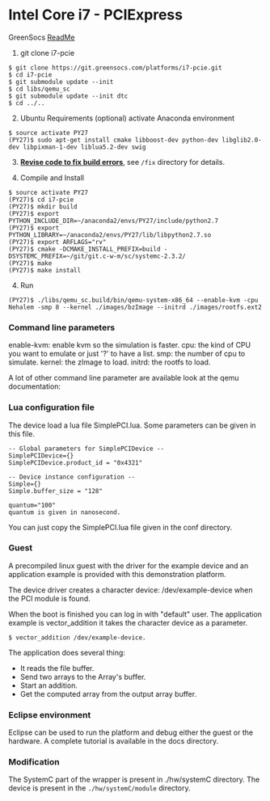 # Intel Core i7 - PCIExpress
GreenSocs [ReadMe](https://git.greensocs.com/platforms/i7-pcie)


1. git clone i7-pcie
```
$ git clone https://git.greensocs.com/platforms/i7-pcie.git
$ cd i7-pcie
$ git submodule update --init
$ cd libs/qemu_sc
$ git submodule update --init dtc
$ cd ../..
```

2. Ubuntu Requirements
   (optional) activate Anaconda environment
```
$ source activate PY27
(PY27)$ sudo apt-get install cmake libboost-dev python-dev libglib2.0-dev libpixman-1-dev liblua5.2-dev swig
```

3. __[Revise code to fix build errors](fix/ReadMe.md)__, see `/fix` directory for details.

4. Compile and Install
```
$ source activate PY27
(PY27)$ cd i7-pcie
(PY27)$ mkdir build
(PY27)$ export PYTHON_INCLUDE_DIR=~/anaconda2/envs/PY27/include/python2.7
(PY27)$ export PYTHON_LIBRARY=~/anaconda2/envs/PY27/lib/libpython2.7.so
(PY27)$ export ARFLAGS="rv"
(PY27)$ cmake -DCMAKE_INSTALL_PREFIX=build -DSYSTEMC_PREFIX=~/git/git.c-w-m/sc/systemc-2.3.2/
(PY27)$ make
(PY27)$ make install
```

4. Run
```
(PY27)$ ./libs/qemu_sc.build/bin/qemu-system-x86_64 --enable-kvm -cpu Nehalem -smp 8 --kernel ./images/bzImage --initrd ./images/rootfs.ext2
```

### Command line parameters
enable-kvm: enable kvm so the simulation is faster. cpu: the kind of CPU you want to emulate or just '?' to have a list. smp: the number of cpu to simulate. kernel: the zImage to load. initrd: the rootfs to load.

A lot of other command line parameter are available look at the qemu documentation:

### Lua configuration file
The device load a lua file SimplePCI.lua. Some parameters can be given in this file.
```
-- Global parameters for SimplePCIDevice --
SimplePCIDevice={}
SimplePCIDevice.product_id = "0x4321"

-- Device instance configuration --
Simple={}
Simple.buffer_size = "128"

quantum="100"
quantum is given in nanosecond.
```
You can just copy the SimplePCI.lua file given in the conf directory.

### Guest
A precompiled linux guest with the driver for the example device and an application example is provided with this demonstration platform.

The device driver creates a character device: /dev/example-device when the PCI module is found.

When the boot is finished you can log in with "default" user. The application example is vector_addition it takes the character device as a parameter.
```
$ vector_addition /dev/example-device.
```
The application does several thing:
* It reads the file buffer.
* Send two arrays to the Array's buffer.
* Start an addition.
* Get the computed array from the output array buffer.

### Eclipse environment
Eclipse can be used to run the platform and debug either the guest or the hardware. A complete tutorial is available in the docs directory.

### Modification
The SystemC part of the wrapper is present in ./hw/systemC directory. The device is present in the `./hw/systemC/module` directory.